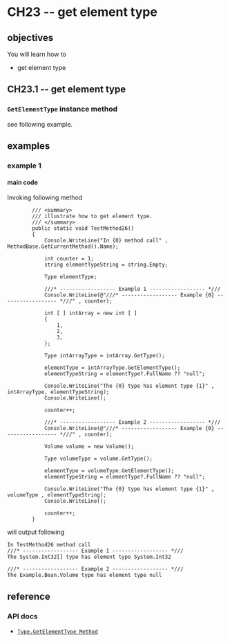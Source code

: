 # CH23 -- get element type
## objectives
You will learn how to

+ get element type

## CH23.1 -- get element type
### `GetElementType` instance method
see following example.

## examples
### example 1
#### main code
Invoking following method

```
        /// <summary>
        /// illustrate how to get element type.
        /// </summary>
        public static void TestMethod26()
        {
            Console.WriteLine("In {0} method call" , MethodBase.GetCurrentMethod().Name);

            int counter = 1;
            string elementTypeString = string.Empty;

            Type elementType;

            ///* ------------------ Example 1 ------------------ *///
            Console.WriteLine(@"///* ------------------ Example {0} ------------------ *///" , counter);

            int [ ] intArray = new int [ ]
            {
                1,
                2,
                3,
            };

            Type intArrayType = intArray.GetType();

            elementType = intArrayType.GetElementType();
            elementTypeString = elementType?.FullName ?? "null";

            Console.WriteLine("The {0} type has element type {1}" , intArrayType, elementTypeString);
            Console.WriteLine();

            counter++;

            ///* ------------------ Example 2 ------------------ *///
            Console.WriteLine(@"///* ------------------ Example {0} ------------------ *///" , counter);

            Volume volume = new Volume();

            Type volumeType = volume.GetType();

            elementType = volumeType.GetElementType();
            elementTypeString = elementType?.FullName ?? "null";

            Console.WriteLine("The {0} type has element type {1}" , volumeType , elementTypeString);
            Console.WriteLine();

            counter++;
        }
```

will output following

```
In TestMethod26 method call
///* ------------------ Example 1 ------------------ *///
The System.Int32[] type has element type System.Int32

///* ------------------ Example 2 ------------------ *///
The Example.Bean.Volume type has element type null

```

## reference
### API docs
+ [`Type.GetElementType Method`](https://learn.microsoft.com/en-us/dotnet/api/system.type.getelementtype?view=net-8.0)